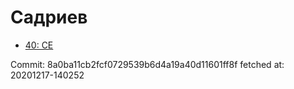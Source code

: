 # Садриев
- [40: CE](40.md)

Commit: 8a0ba11cb2fcf0729539b6d4a19a40d11601ff8f
 fetched at: 20201217-140252
